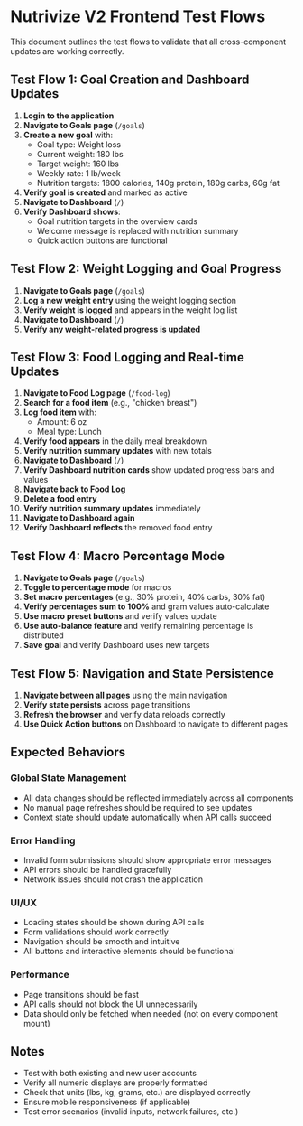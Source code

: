 # Nutrivize V2 Frontend Test Flows

This document outlines the test flows to validate that all cross-component updates are working correctly.

## Test Flow 1: Goal Creation and Dashboard Updates

1. **Login to the application**
2. **Navigate to Goals page** (`/goals`)
3. **Create a new goal** with:
   - Goal type: Weight loss
   - Current weight: 180 lbs
   - Target weight: 160 lbs
   - Weekly rate: 1 lb/week
   - Nutrition targets: 1800 calories, 140g protein, 180g carbs, 60g fat
4. **Verify goal is created** and marked as active
5. **Navigate to Dashboard** (`/`)
6. **Verify Dashboard shows**:
   - Goal nutrition targets in the overview cards
   - Welcome message is replaced with nutrition summary
   - Quick action buttons are functional

## Test Flow 2: Weight Logging and Goal Progress

1. **Navigate to Goals page** (`/goals`)
2. **Log a new weight entry** using the weight logging section
3. **Verify weight is logged** and appears in the weight log list
4. **Navigate to Dashboard** (`/`)
5. **Verify any weight-related progress is updated**

## Test Flow 3: Food Logging and Real-time Updates

1. **Navigate to Food Log page** (`/food-log`)
2. **Search for a food item** (e.g., "chicken breast")
3. **Log food item** with:
   - Amount: 6 oz
   - Meal type: Lunch
4. **Verify food appears** in the daily meal breakdown
5. **Verify nutrition summary updates** with new totals
6. **Navigate to Dashboard** (`/`)
7. **Verify Dashboard nutrition cards** show updated progress bars and values
8. **Navigate back to Food Log**
9. **Delete a food entry**
10. **Verify nutrition summary updates** immediately
11. **Navigate to Dashboard again**
12. **Verify Dashboard reflects** the removed food entry

## Test Flow 4: Macro Percentage Mode

1. **Navigate to Goals page** (`/goals`)
2. **Toggle to percentage mode** for macros
3. **Set macro percentages** (e.g., 30% protein, 40% carbs, 30% fat)
4. **Verify percentages sum to 100%** and gram values auto-calculate
5. **Use macro preset buttons** and verify values update
6. **Use auto-balance feature** and verify remaining percentage is distributed
7. **Save goal** and verify Dashboard uses new targets

## Test Flow 5: Navigation and State Persistence

1. **Navigate between all pages** using the main navigation
2. **Verify state persists** across page transitions
3. **Refresh the browser** and verify data reloads correctly
4. **Use Quick Action buttons** on Dashboard to navigate to different pages

## Expected Behaviors

### Global State Management
- All data changes should be reflected immediately across all components
- No manual page refreshes should be required to see updates
- Context state should update automatically when API calls succeed

### Error Handling
- Invalid form submissions should show appropriate error messages
- API errors should be handled gracefully
- Network issues should not crash the application

### UI/UX
- Loading states should be shown during API calls
- Form validations should work correctly
- Navigation should be smooth and intuitive
- All buttons and interactive elements should be functional

### Performance
- Page transitions should be fast
- API calls should not block the UI unnecessarily
- Data should only be fetched when needed (not on every component mount)

## Notes

- Test with both existing and new user accounts
- Verify all numeric displays are properly formatted
- Check that units (lbs, kg, grams, etc.) are displayed correctly
- Ensure mobile responsiveness (if applicable)
- Test error scenarios (invalid inputs, network failures, etc.)
